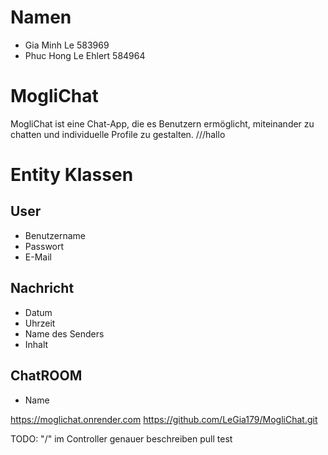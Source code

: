 # Namen
- Gia Minh Le 583969
- Phuc Hong Le Ehlert 584964

# MogliChat
MogliChat ist eine Chat-App, die es Benutzern ermöglicht, miteinander zu chatten 
und individuelle Profile zu gestalten.
///hallo
# Entity Klassen

## User
- Benutzername
- Passwort
- E-Mail

## Nachricht
- Datum
- Uhrzeit
- Name des Senders
- Inhalt

## ChatROOM
- Name

https://moglichat.onrender.com
https://github.com/LeGia179/MogliChat.git

TODO:
"/" im Controller genauer beschreiben
pull test